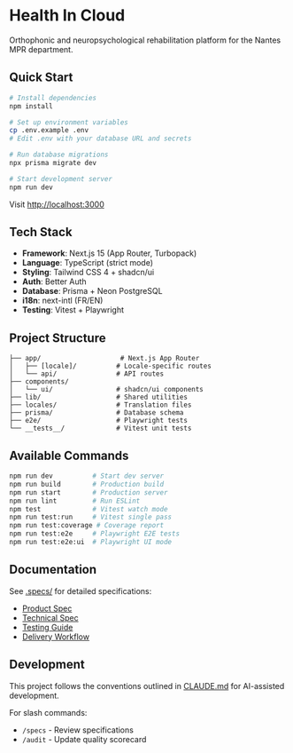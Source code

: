 # Health In Cloud

Orthophonic and neuropsychological rehabilitation platform for the Nantes MPR department.

## Quick Start

```bash
# Install dependencies
npm install

# Set up environment variables
cp .env.example .env
# Edit .env with your database URL and secrets

# Run database migrations
npx prisma migrate dev

# Start development server
npm run dev
```

Visit [http://localhost:3000](http://localhost:3000)

## Tech Stack

- **Framework**: Next.js 15 (App Router, Turbopack)
- **Language**: TypeScript (strict mode)
- **Styling**: Tailwind CSS 4 + shadcn/ui
- **Auth**: Better Auth
- **Database**: Prisma + Neon PostgreSQL
- **i18n**: next-intl (FR/EN)
- **Testing**: Vitest + Playwright

## Project Structure

```
├── app/                    # Next.js App Router
│   ├── [locale]/          # Locale-specific routes
│   └── api/               # API routes
├── components/
│   └── ui/                # shadcn/ui components
├── lib/                   # Shared utilities
├── locales/               # Translation files
├── prisma/                # Database schema
├── e2e/                   # Playwright tests
└── __tests__/             # Vitest unit tests
```

## Available Commands

```bash
npm run dev          # Start dev server
npm run build        # Production build
npm run start        # Production server
npm run lint         # Run ESLint
npm test             # Vitest watch mode
npm run test:run     # Vitest single pass
npm run test:coverage # Coverage report
npm run test:e2e     # Playwright E2E tests
npm run test:e2e:ui  # Playwright UI mode
```

## Documentation

See [.specs/](.specs/) for detailed specifications:
- [Product Spec](.specs/PRODUCT_SPEC.md)
- [Technical Spec](.specs/TECHNICAL_SPEC.md)
- [Testing Guide](.specs/TESTS_GUIDE.md)
- [Delivery Workflow](.specs/DELIVERY_WORKFLOW.md)

## Development

This project follows the conventions outlined in [CLAUDE.md](CLAUDE.md) for AI-assisted development.

For slash commands:
- `/specs` - Review specifications
- `/audit` - Update quality scorecard

